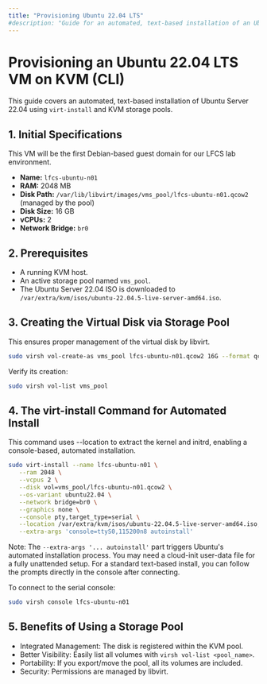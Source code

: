 ```yaml
---
title: "Provisioning Ubuntu 22.04 LTS"
#description: "Guide for an automated, text-based installation of an Ubuntu 22.04 LTS server for our lab."
---
```


# Provisioning an Ubuntu 22.04 LTS VM on KVM (CLI)

This guide covers an automated, text-based installation of Ubuntu Server 22.04 using `virt-install` and KVM storage pools.

## 1. Initial Specifications

This VM will be the first Debian-based guest domain for our LFCS lab environment.

- **Name:** `lfcs-ubuntu-n01`
- **RAM:** 2048 MB
- **Disk Path:** `/var/lib/libvirt/images/vms_pool/lfcs-ubuntu-n01.qcow2` (managed by the pool)
- **Disk Size:** 16 GB
- **vCPUs:** 2
- **Network Bridge:** `br0`

## 2. Prerequisites

- A running KVM host.
- An active storage pool named `vms_pool`.
- The Ubuntu Server 22.04 ISO is downloaded to `/var/extra/kvm/isos/ubuntu-22.04.5-live-server-amd64.iso`.

## 3. Creating the Virtual Disk via Storage Pool

This ensures proper management of the virtual disk by libvirt.

```bash
sudo virsh vol-create-as vms_pool lfcs-ubuntu-n01.qcow2 16G --format qcow2
```

Verify its creation:

```bash
sudo virsh vol-list vms_pool
```

## 4. The virt-install Command for Automated Install

This command uses --location to extract the kernel and initrd, enabling a console-based, automated installation.

```bash
sudo virt-install --name lfcs-ubuntu-n01 \
   --ram 2048 \
   --vcpus 2 \
   --disk vol=vms_pool/lfcs-ubuntu-n01.qcow2 \
   --os-variant ubuntu22.04 \
   --network bridge=br0 \
   --graphics none \
   --console pty,target_type=serial \
   --location /var/extra/kvm/isos/ubuntu-22.04.5-live-server-amd64.iso,kernel=casper/vmlinuz,initrd=casper/initrd \
   --extra-args 'console=ttyS0,115200n8 autoinstall'
```

Note: The `--extra-args '... autoinstall'` part triggers Ubuntu's automated installation process. You may need a cloud-init user-data file for a fully unattended setup. For a standard text-based install, you can follow the prompts directly in the console after connecting.

To connect to the serial console:
```bash
sudo virsh console lfcs-ubuntu-n01
```

## 5. Benefits of Using a Storage Pool

- Integrated Management: The disk is registered within the KVM pool.
- Better Visibility: Easily list all volumes with `virsh vol-list <pool_name>`.
- Portability: If you export/move the pool, all its volumes are included.
- Security: Permissions are managed by libvirt.
